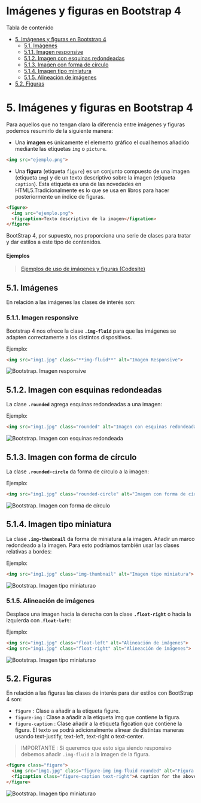 # **Imágenes y figuras en Bootstrap 4**

Tabla de contenido

- [5. Imágenes y figuras en Bootstrap 4](#5-Imágenes-y-figuras-en-Bootstrap-4)
  - [5.1. Imágenes](#51-Imágenes)
  - [5.1.1. Imagen responsive](#511-Imagen-responsive)
  - [5.1.2. Imagen con esquinas redondeadas](#512-Imagen-con-esquinas-redondeadas)
  - [5.1.3. Imagen con forma de círculo](#513-Imagen-con-forma-de-círculo)
  - [5.1.4. Imagen tipo miniatura](#514-Imagen-tipo-miniatura)
  - [5.1.5. Alineación de imágenes](#515-Alineación-de-imágenes)
- [5.2. Figuras](#52-Figuras)

# 5. Imágenes y figuras en Bootstrap 4

Para aquellos que no tengan claro la diferencia entre imágenes y figuras podemos resumirlo de la siguiente manera:

- Una **imagen** es únicamente el elemento gráfico el cual hemos añadido mediante las etiquetas `img` o `picture`.

```html
<img src="ejemplo.png">
````

- Una **figura** (etiqueta `figure`) es un conjunto compuesto de una imagen (etiqueta `img`) y de un texto descriptivo sobre la imagen (etiqueta `caption`). Esta etiqueta es una de las novedades en HTML5.Tradicionalmente es lo que se usa en libros para hacer posteriormente un índice de figuras.

```html
<figure>
  <img src="ejemplo.png">
  <figcaption>Texto descriptivo de la imagen</figcation>
</figure>
```

BootStrap 4, por supuesto, nos proporciona una serie de clases para tratar y dar estilos a este tipo de contenidos.

#### Ejemplos

> [Ejemplos de uso de imágenes y figuras (Codesite)](https://codepen.io/sergio-rey-personal/pen/YzwvqLV?editors=1010)

## 5.1. Imágenes

En relación a las imágenes las clases de interés son:

### 5.1.1. Imagen responsive

Bootstrap 4 nos ofrece la clase **`.img-fluid`** para que las imágenes se adapten correctamente a los distintos dispositivos.

Ejemplo:

```html
<img src="img1.jpg" class="**img-fluid**" alt="Imagen Responsive">
```

![Bootstrap. Imagen responsive](img/bootstrap-imagen-responsive.png)

## 5.1.2. Imagen con esquinas redondeadas

La clase **`.rounded`** agrega esquinas redondeadas a una imagen:

Ejemplo:

```html
<img src="img1.jpg" class="rounded" alt="Imagen con esquinas redondeadas">
```

![Bootstrap. Imagen con esquinas redondeada](img/bootstrap-imagen-esquinas.png)

## 5.1.3. Imagen con forma de círculo

La clase **`.rounded-circle`** da forma de círculo a la imagen:

Ejemplo:

```html
<img src="img1.jpg" class="rounded-circle" alt="Imagen con forma de círculo">
```

![Bootstrap. Imagen con forma de círculo](img/bootstrap-imagen-rounded.png)

## 5.1.4. Imagen tipo miniatura

La clase **`.img-thumbnail`** da forma de miniatura a la imagen. Añadir un marco redondeado a la imagen. Para esto podríamos también usar las clases relativas a bordes:

Ejemplo:

```html
<img src="img1.jpg" class="img-thumbnail" alt="Imagen tipo miniatura">
```

![Bootstrap. Imagen tipo miniaturao](img/bootstrap-imagen-thumbnail.png)

### 5.1.5. Alineación de imágenes

Desplace una imagen hacia la derecha con la clase **`.float-right`** o hacia la izquierda con .**`float-left`**:

Ejemplo:

```html
<img src="img1.jpg" class="float-left" alt="Alineación de imágenes">
<img src="img1.jpg" class="float-right" alt="Alineación de imágenes">
```

![Bootstrap. Imagen tipo miniaturao](img/bootstrap-imagen-float.png)


## 5.2. Figuras

En relación a las figuras las clases de interés para dar estilos con BootStrap 4 son:

- `figure` : Clase a añadir a la etiqueta figure.
- `figure-img` : Clase a añadir a la etiqueta img que contiene la figura.
- `figure-caption` : Clase añadir a la etiqueta figcation que contiene la figura. El texto se podrá adicionalmente alinear de distintas maneras usando text-justify, text-left, text-right o text-center.

> IMPORTANTE : Si queremos que esto siga siendo responsivo debemos añadir `.img-fluid` a la imagen de la figura.

```html
<figure class="figure">
  <img src="img1.jpg" class="figure-img img-fluid rounded" alt="Figura con texto alineado a la derecha">
  <figcaption class="figure-caption text-right">A caption for the above image.</figcaption>
</figure>
```

![Bootstrap. Imagen tipo miniaturao](img/bootstrap-imagen-figure.png)